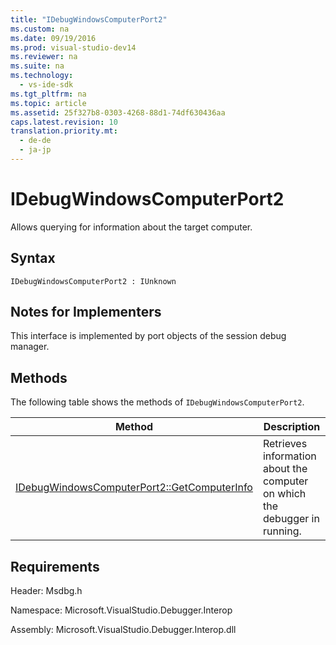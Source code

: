 ```yaml
---
title: "IDebugWindowsComputerPort2"
ms.custom: na
ms.date: 09/19/2016
ms.prod: visual-studio-dev14
ms.reviewer: na
ms.suite: na
ms.technology: 
  - vs-ide-sdk
ms.tgt_pltfrm: na
ms.topic: article
ms.assetid: 25f327b8-0303-4268-88d1-74df630436aa
caps.latest.revision: 10
translation.priority.mt: 
  - de-de
  - ja-jp
---
```

# IDebugWindowsComputerPort2
Allows querying for information about the target computer.  
  
## Syntax  
  
```  
IDebugWindowsComputerPort2 : IUnknown  
```  
  
## Notes for Implementers  
 This interface is implemented by port objects of the session debug manager.  
  
## Methods  
 The following table shows the methods of `IDebugWindowsComputerPort2`.  
  
|Method|Description|  
|------------|-----------------|  
|[IDebugWindowsComputerPort2::GetComputerInfo](../vs140/IDebugWindowsComputerPort2--GetComputerInfo.md)|Retrieves information about the computer on which the debugger in running.|  
  
## Requirements  
 Header: Msdbg.h  
  
 Namespace: Microsoft.VisualStudio.Debugger.Interop  
  
 Assembly: Microsoft.VisualStudio.Debugger.Interop.dll